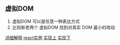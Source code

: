 ## 虚拟DOM
1. 虚拟DOM 可以是任意一种表达方式
2. 比较新老两个 虚拟DOM 找到对真实 DOM 最小的改动

[详细解释](https://medium.com/@rajaraodv/the-inner-workings-of-virtual-dom-666ee7ad47cf)
[react实例](https://medium.com/@gethylgeorge/how-virtual-dom-and-diffing-works-in-react-6fc805f9f84e)
[实现上](https://medium.com/@deathmood/how-to-write-your-own-virtual-dom-ee74acc13060)
[实现下](https://medium.com/@deathmood/write-your-virtual-dom-2-props-events-a957608f5c76)
